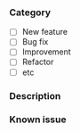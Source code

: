 ### Category

- [ ] New feature
- [ ] Bug fix
- [ ] Improvement
- [ ] Refactor
- [ ] etc

### Description

### Known issue
